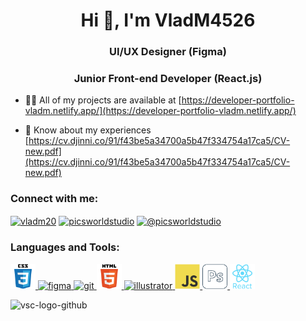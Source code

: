 <h1 align="center">Hi 👋, I'm VladM4526</h1>
<h3 align="center">UI/UX Designer (Figma)</h3>
<h3 align="center">Junior Front-end Developer (React.js)</h3>

- 👨‍💻 All of my projects are available at [https://developer-portfolio-vladm.netlify.app/](https://developer-portfolio-vladm.netlify.app/)

- 📄 Know about my experiences [https://cv.djinni.co/91/f43be5a34700a5b47f334754a17ca5/CV-new.pdf](https://cv.djinni.co/91/f43be5a34700a5b47f334754a17ca5/CV-new.pdf)

<h3 align="left">Connect with me:</h3>
<p align="left">
<a href="https://linkedin.com/in/vladm20" target="blank"><img align="center" src="https://raw.githubusercontent.com/rahuldkjain/github-profile-readme-generator/master/src/images/icons/Social/linked-in-alt.svg" alt="vladm20" height="30" width="40" /></a>
<a href="https://instagram.com/picsworldstudio" target="blank"><img align="center" src="https://raw.githubusercontent.com/rahuldkjain/github-profile-readme-generator/master/src/images/icons/Social/instagram.svg" alt="picsworldstudio" height="30" width="40" /></a>
<a href="[https://www.youtube.com/c/@picsworldstudio](https://www.youtube.com/channel/UCS0wHYDXYgq2AytxGJkbLTw)" target="blank"><img align="center" src="https://raw.githubusercontent.com/rahuldkjain/github-profile-readme-generator/master/src/images/icons/Social/youtube.svg" alt="@picsworldstudio" height="30" width="40" /></a>
</p>

<h3 align="left">Languages and Tools:</h3>
<p align="left"> <a href="https://www.w3schools.com/css/" target="_blank" rel="noreferrer"> <img src="https://raw.githubusercontent.com/devicons/devicon/master/icons/css3/css3-original-wordmark.svg" alt="css3" width="40" height="40"/> </a> <a href="https://www.figma.com/" target="_blank" rel="noreferrer"> <img src="https://www.vectorlogo.zone/logos/figma/figma-icon.svg" alt="figma" width="40" height="40"/> </a> <a href="https://git-scm.com/" target="_blank" rel="noreferrer"> <img src="https://www.vectorlogo.zone/logos/git-scm/git-scm-icon.svg" alt="git" width="40" height="40"/> </a> <a href="https://www.w3.org/html/" target="_blank" rel="noreferrer"> <img src="https://raw.githubusercontent.com/devicons/devicon/master/icons/html5/html5-original-wordmark.svg" alt="html5" width="40" height="40"/> </a> <a href="https://www.adobe.com/in/products/illustrator.html" target="_blank" rel="noreferrer"> <img src="https://www.vectorlogo.zone/logos/adobe_illustrator/adobe_illustrator-icon.svg" alt="illustrator" width="40" height="40"/> </a> <a href="https://developer.mozilla.org/en-US/docs/Web/JavaScript" target="_blank" rel="noreferrer"> <img src="https://raw.githubusercontent.com/devicons/devicon/master/icons/javascript/javascript-original.svg" alt="javascript" width="40" height="40"/> </a> <a href="https://www.photoshop.com/en" target="_blank" rel="noreferrer"> <img src="https://raw.githubusercontent.com/devicons/devicon/master/icons/photoshop/photoshop-line.svg" alt="photoshop" width="40" height="40"/> </a> <a href="https://reactjs.org/" target="_blank" rel="noreferrer"> <img src="https://raw.githubusercontent.com/devicons/devicon/master/icons/react/react-original-wordmark.svg" alt="react" width="40" height="40"/>
 
</a></p> ![vsc-logo-github](https://github.com/VladM4526/VladM4526/assets/119366546/55c7c53a-3067-4585-9d5c-13104bbed12f)
